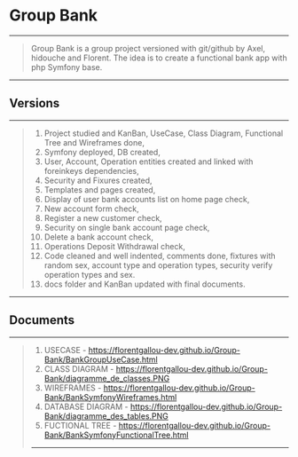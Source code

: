 # Group Bank
-----
> Group Bank is a group project versioned with git/github by Axel, hidouche and Florent. The idea is to create a functional bank app with php Symfony base.
-----
## Versions
-----
> 1. Project studied and KanBan, UseCase, Class Diagram, Functional Tree and Wireframes done,
> 2. Symfony deployed, DB created,
> 3. User, Account, Operation entities created and linked with foreinkeys dependencies,
> 4. Security and Fixures created,
> 5. Templates and pages created,
> 6. Display of user bank accounts list on home page check,
> 7. New account form check,
> 8. Register a new customer check,
> 9. Security on single bank account page check,
> 10. Delete a bank account check,
> 11. Operations Deposit Withdrawal check,
> 12. Code cleaned and well indented, comments done, fixtures with random sex, account type and operation types, security verify operation types and sex.
> 13. docs folder and KanBan updated with final documents.
-----
## Documents
-----
> 1. USECASE - https://florentgallou-dev.github.io/Group-Bank/BankGroupUseCase.html
> 2. CLASS DIAGRAM - https://florentgallou-dev.github.io/Group-Bank/diagramme_de_classes.PNG
> 3. WIREFRAMES - https://florentgallou-dev.github.io/Group-Bank/BankSymfonyWireframes.html
> 4. DATABASE DIAGRAM - https://florentgallou-dev.github.io/Group-Bank/diagramme_des_tables.PNG
> 5. FUCTIONAL TREE - https://florentgallou-dev.github.io/Group-Bank/BankSymfonyFunctionalTree.html
> -----
